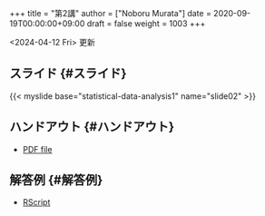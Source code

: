 +++
title = "第2講"
author = ["Noboru Murata"]
date = 2020-09-19T00:00:00+09:00
draft = false
weight = 1003
+++

<span class="timestamp-wrapper"><span class="timestamp">&lt;2024-04-12 Fri&gt; </span></span> 更新


## スライド {#スライド}

{{< myslide base="statistical-data-analysis1" name="slide02" >}}


## ハンドアウト {#ハンドアウト}

-   [PDF file](https://noboru-murata.github.io/statistical-data-analysis1/pdfs/slide02.pdf)


## 解答例 {#解答例}

-   [RScript](https://noboru-murata.github.io/statistical-data-analysis1/code/slide02.R)
